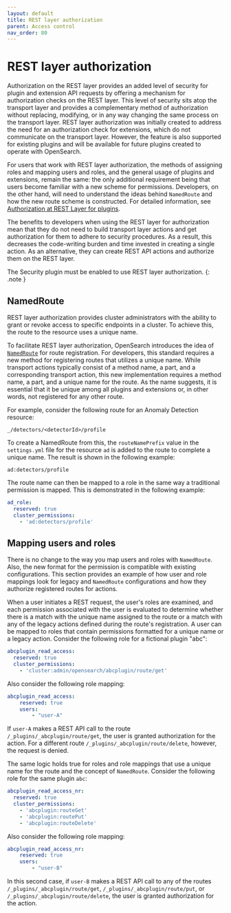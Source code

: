 ```yaml
---
layout: default
title: REST layer authorization
parent: Access control
nav_order: 80
---
```



# REST layer authorization

Authorization on the REST layer provides an added level of security for plugin and extension API requests by offering a mechanism for authorization checks on the REST layer. This level of security sits atop the transport layer and provides a complementary method of authorization without replacing, modifying, or in any way changing the same process on the transport layer. REST layer authorization was initially created to address the need for an authorization check for extensions, which do not communicate on the transport layer. However, the feature is also supported for existing plugins and will be available for future plugins created to operate with OpenSearch.

For users that work with REST layer authorization, the methods of assigning roles and mapping users and roles, and the general usage of plugins and extensions, remain the same: the only additional requirement being that users become familiar with a new scheme for permissions. Developers, on the other hand, will need to understand the ideas behind `NamedRoute` and how the new route scheme is constructed. For detailed information, see [Authorization at REST Layer for plugins](https://github.com/opensearch-project/security/blob/main/REST_AUTHZ_FOR_PLUGINS.md).

The benefits to developers when using the REST layer for authorization mean that they do not need to build transport layer actions and get authorization for them to adhere to security procedures. As a result, this decreases the code-writing burden and time invested in creating a single action. As an alternative, they can create REST API actions and authorize them on the REST layer.

The Security plugin must be enabled to use REST layer authorization.
{: .note }


## NamedRoute

REST layer authorization provides cluster administrators with the ability to grant or revoke access to specific endpoints in a cluster. To achieve this, the route to the resource uses a unique name.

To facilitate REST layer authorization, OpenSearch introduces the idea of [`NamedRoute`](https://github.com/opensearch-project/OpenSearch/blob/main/server/src/main/java/org/opensearch/rest/NamedRoute.java) for route registration. For developers, this standard requires a new method for registering routes that utilizes a unique name. While transport actions typically consist of a method name, a part, and a corresponding transport action, this new implementation requires a method name, a part, and a unique name for the route. As the name suggests, it is essential that it be unique among all plugins and extensions or, in other words, not registered for any other route.

For example, consider the following route for an Anomaly Detection resource:

`_/detectors/<detectorId>/profile`

To create a NamedRoute from this, the `routeNamePrefix` value in the `settings.yml` file for the resource `ad` is added to the route to complete a unique name. The result is shown in the following example:

`ad:detectors/profile`

The route name can then be mapped to a role in the same way a traditional permission is mapped. This is demonstrated in the following example:

```yml
ad_role:
  reserved: true
  cluster_permissions:
    - 'ad:detectors/profile'
```


## Mapping users and roles

There is no change to the way you map users and roles with `NamedRoute`. Also, the new format for the permission is compatible with existing configurations. This section provides an example of how user and role mappings look for legacy and `NamedRoute` configurations and how they authorize registered routes for actions.

When a user initiates a REST request, the user's roles are examined, and each permission associated with the user is evaluated to determine whether there is a match with the unique name assigned to the route or a match with any of the legacy actions defined during the route's registration. A user can be mapped to roles that contain permissions formatted for a unique name or a legacy action. Consider the following role for a fictional plugin "abc":

```yml
abcplugin_read_access:
  reserved: true
  cluster_permissions:
    - 'cluster:admin/opensearch/abcplugin/route/get'
```

Also consider the following role mapping:

```yml
abcplugin_read_access:
	reserved: true
	users:
		- "user-A"
```

If `user-A` makes a REST API call to the route `/_plugins/_abcplugin/route/get`, the user is granted authorization for the action. For a different route `/_plugins/_abcplugin/route/delete`, however, the request is denied.

The same logic holds true for roles and role mappings that use a unique name for the route and the concept of `NamedRoute`. Consider the following role for the same plugin `abc`:

```yml
abcplugin_read_access_nr:
  reserved: true
  cluster_permissions:
    - 'abcplugin:routeGet'
    - 'abcplugin:routePut'
    - 'abcplugin:routeDelete'
```

Also consider the following role mapping:

```yml
abcplugin_read_access_nr:
	reserved: true
	users:
		- "user-B"
```

In this second case, if `user-B` makes a REST API call to any of the routes `/_plugins/_abcplugin/route/get`, `/_plugins/_abcplugin/route/put`, or `/_plugins/_abcplugin/route/delete`, the user is granted authorization for the action.

